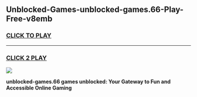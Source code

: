 
## Unblocked-Games-unblocked-games.66-Play-Free-v8emb
<h3>
<a href="https://premium76.site?title=unblocked-games.66&ref=10A">CLICK TO PLAY</a></h3>
<hr>

<h3>
<a href="https://premium76.site?title=unblocked-games.66&ref=10A">CLICK 2 PLAY</a>
  
</h3>

<a href="https://premium76.site?title=unblocked-games.66&ref=10A"><img src="https://clearcache.store/games.png"></a>


**unblocked-games.66 games unblocked: Your Gateway to Fun and Accessible Online Gaming**
